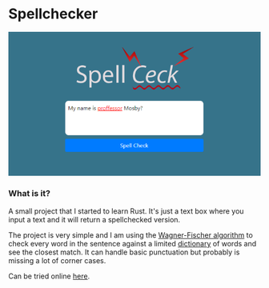 # Spellchecker

![How it looks](screenshot.png)

### What is it?

A small project that I started to learn Rust. It's just a text box where you input a text and it will return a spellchecked version.

The project is very simple and I am using the [Wagner-Fischer algorithm](https://en.wikipedia.org/wiki/Wagner%E2%80%93Fischer_algorithm) to check every word in the sentence against a limited [dictionary](./dictionary.txt) of words and see the closest match. It can handle basic punctuation but probably is missing a lot of corner cases.

Can be tried online [here](http://spellchecker.lucianmusat.nl/).
